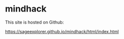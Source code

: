 # mindhack

This site is hosted on Github:

https://sageexplorer.github.io/mindhack/html/index.html
